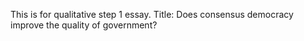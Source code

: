 This is for qualitative step 1 essay.
Title: Does consensus democracy improve the quality of government?
